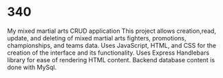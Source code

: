 # 340
My mixed martial arts CRUD application
This project allows creation,read, update, and deleting of mixed martial arts fighters, promotions, championships, and teams data.
Uses JavaScript, HTML, and CSS for the creation of the interface and its functionality. Uses Express Handlebars library for ease of rendering HTML content. Backend database content is done with MySql.
